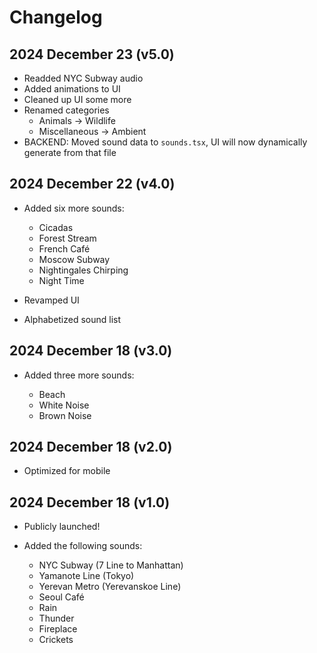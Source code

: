 # Changelog

## 2024 December 23 (v5.0)
- Readded NYC Subway audio
- Added animations to UI
- Cleaned up UI some more
- Renamed categories
    - Animals -> Wildlife
    - Miscellaneous -> Ambient
- BACKEND: Moved sound data to `sounds.tsx`, UI will now dynamically generate from that file

## 2024 December 22 (v4.0)
- Added six more sounds:

    - Cicadas
    - Forest Stream
    - French Café
    - Moscow Subway
    - Nightingales Chirping
    - Night Time

- Revamped UI
- Alphabetized sound list

## 2024 December 18 (v3.0)
- Added three more sounds:

    - Beach
    - White Noise
    - Brown Noise

## 2024 December 18 (v2.0)
- Optimized for mobile

## 2024 December 18 (v1.0)
- Publicly launched!
- Added the following sounds:

    - NYC Subway (7 Line to Manhattan)
    - Yamanote Line (Tokyo)
    - Yerevan Metro (Yerevanskoe Line)
    - Seoul Café
    - Rain
    - Thunder
    - Fireplace
    - Crickets